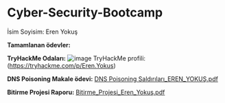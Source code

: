 # Cyber-Security-Bootcamp
İsim Soyisim: Eren Yokuş

**Tamamlanan ödevler:**

**TryHackMe Odaları:**
![image](https://user-images.githubusercontent.com/115635856/195418946-8060b14a-fea7-4350-8d74-a6d1451211a2.png)
TryHackMe profili: (https://tryhackme.com/p/Eren.Yokus)

**DNS Poisoning Makale ödevi:**
  [DNS Poisoning Saldırıları_EREN_YOKUŞ.pdf](https://github.com/ErenYokus46/Cyber-Security-Bootcamp/files/9767718/DNS.Poisoning.Saldirilari_EREN_YOKUS.pdf)

**Bitirme Projesi Raporu:**
  [Bitirme_Projesi_Eren_Yokuş.pdf](https://github.com/ErenYokus46/Cyber-Security-Bootcamp/files/9767953/Bitirme_Projesi_Eren_Yokus.pdf)

